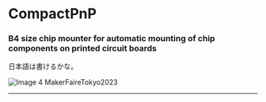 # CompactPnP
### B4 size chip mounter for automatic mounting of chip components on printed circuit boards
日本語は書けるかな。

![Image 4 MakerFaireTokyo2023](https://makezine.jp/event/wp-content/uploads/sites/2/2023/08/CSO2OHAg.jpg)

---
